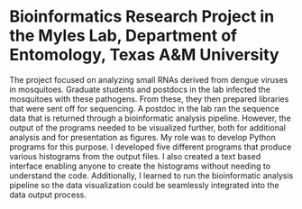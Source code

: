 # Bioinformatics Research Project in the Myles Lab, Department of Entomology, Texas A&M University
The project focused on analyzing small RNAs derived from dengue viruses in mosquitoes. Graduate students and postdocs in the lab infected the mosquitoes with these pathogens. From these, they then prepared libraries that were sent off for sequencing. A postdoc in the lab ran the sequence data that is returned through a bioinformatic analysis pipeline. However, the output of the programs needed to be visualized further, both for additional analysis and for presentation as figures. My role was to develop Python programs for this purpose. I developed five different programs that produce various histograms from the output files. I also created a text based interface enabling anyone to create the histograms without needing to understand the code. Additionally, I learned to run the bioinformatic analysis pipeline so the data visualization could be seamlessly integrated into the data output process.
